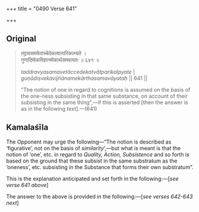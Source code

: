 +++
title = "0490 Verse 641"

+++
## Original 
>
> तद्द्रव्यसमवेताच्चेदेकत्वात्परिकल्प्यते ।  
> गुणादिष्वेकविज्ञानमेकार्थसमवायतः ॥ ६४१ ॥ 
>
> *taddravyasamavetāccedekatvātparikalpyate* \|  
> *guṇādiṣvekavijñānamekārthasamavāyataḥ* \|\| 641 \|\| 
>
> “The notion of one in regard to cognitions is assumed on the basis of the one-ness subsisting in that same substance, on account of their subsisting in the same thing”,—if this is asserted [then the answer is as in the following text].—(641)



## Kamalaśīla

The Opponent may urge the following—“The notion is described as ‘figurative’, not on the basis of *similarity*’,—but what is meant is that the notion of ‘one’, etc. in regard to *Quality, Action, Subsistence* and so forth is based on the ground that these subsist in the same substratum as the ‘oneness’, etc. subsisting in the Substance that forms their own substratum”.

This is the explanation anticipated and set forth in the following:—[*see verse 641 above*]

The answer to the above is provided in the following:—[*see verses 642-643 next*]


